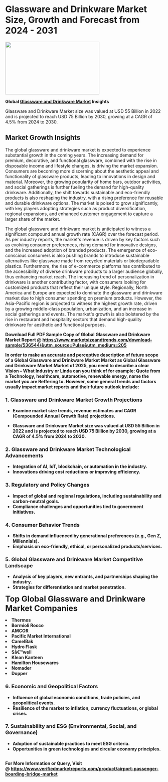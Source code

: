 <H1>Glassware and Drinkware Market Size, Growth and Forecast from 2024 - 2031</H1><img class="aligncenter size-medium wp-image-584254" src="https://thirdeyenews.in/wp-content/uploads/2024/09/Global-Market-Research-300x168.jpeg" alt="" width="300" height="168" /><p><strong>Global&nbsp;<a href="https://www.marketsizeandtrends.com/download-sample/536544/&amp;utm_source=Pulse&amp;utm_medium=205">Glassware and Drinkware Market</a> Insights</strong></p><p>Glassware and Drinkware Market size was valued at USD 55 Billion in 2022 and is projected to reach USD 75 Billion by 2030, growing at a CAGR of 4.5% from 2024 to 2030.</p><p><h2>Market Growth Insights</h2> <p>The global glassware and drinkware market is expected to experience substantial growth in the coming years. The increasing demand for premium, decorative, and functional glassware, combined with the rise in disposable income and lifestyle changes, is driving the market expansion. Consumers are becoming more discerning about the aesthetic appeal and functionality of glassware products, leading to innovations in design and material. Moreover, the growing popularity of home bars, outdoor activities, and social gatherings is further fueling the demand for high-quality drinkware. Additionally, the shift towards sustainable and eco-friendly products is also reshaping the industry, with a rising preference for reusable and durable drinkware options. The market is poised to grow significantly, with key players adopting strategies such as product diversification, regional expansions, and enhanced customer engagement to capture a larger share of the market.</p> <p><strong></strong></p> <p>The global glassware and drinkware market is anticipated to witness a significant compound annual growth rate (CAGR) over the forecast period. As per industry reports, the market's revenue is driven by key factors such as evolving consumer preferences, rising demand for innovative designs, and the increased adoption of branded products. The emergence of eco-conscious consumers is also pushing brands to introduce sustainable alternatives like glassware made from recycled materials or biodegradable plastics. Furthermore, the rise of e-commerce platforms has contributed to the accessibility of diverse drinkware products to a larger audience globally, thus enhancing market reach. The increasing trend of personalization in drinkware is another contributing factor, with consumers looking for customized products that reflect their unique style. Regionally, North America and Europe are expected to dominate the glassware and drinkware market due to high consumer spending on premium products. However, the Asia-Pacific region is projected to witness the highest growth rate, driven by a growing middle-class population, urbanization, and an increase in social gatherings and events. The market's growth is also bolstered by the rise in restaurant and hospitality sectors that demand high-quality drinkware for aesthetic and functional purposes.</p> <p><strong></p><p><span class=""><strong>Download Full PDF Sample Copy of Global Glassware and Drinkware Market Report</strong> @ <a href="https://www.marketsizeandtrends.com/download-sample/536544/&amp;utm_source=Pulse&amp;utm_medium=205" target="_blank">https://www.marketsizeandtrends.com/download-sample/536544/&amp;utm_source=Pulse&amp;utm_medium=205</a></span></p><p>In order to make an accurate and perceptive description of future scope of a Global&nbsp;Glassware and Drinkware Market Market as Global&nbsp;Glassware and Drinkware Market Market of 2025, you need to describe a clear Vision &ndash; What Industry or Linda can you think of for example: Quote from a Technology, healthcare, automotive, renewable energy, name the market you are Reffering to. However, some general trends and factors usually impact market reports and their future outlook include:</p><h3>1.&nbsp;<strong>Glassware and Drinkware Market Growth Projections</strong></h3><ul><li>Examine market size trends, revenue estimates and CAGR (Compounded Annual Growth Rate) projections.</li><li><p>Glassware and Drinkware Market size was valued at USD 55 Billion in 2022 and is projected to reach USD 75 Billion by 2030, growing at a CAGR of 4.5% from 2024 to 2030.</p></li></ul><h3>2.&nbsp;<strong>Glassware and Drinkware Market Technological Advancements</strong></h3><ul><li>Integration of AI, IoT, blockchain, or automation in the industry.</li><li>Innovations driving cost reductions or improving efficiency.</li></ul><h3>3.&nbsp;<strong>Regulatory and Policy Changes</strong></h3><ul><li>Impact of global and regional regulations, including sustainability and carbon-neutral goals.</li><li>Compliance challenges and opportunities tied to government initiatives.</li></ul><h3>4.&nbsp;<strong>Consumer Behavior Trends</strong></h3><ul><li>Shifts in demand influenced by generational preferences (e.g., Gen Z, Millennials).</li><li>Emphasis on eco-friendly, ethical, or personalized products/services.</li></ul><h3>5.&nbsp;<strong>Global Glassware and Drinkware Market Competitive Landscape</strong></h3><ul><li>Analysis of key players, new entrants, and partnerships shaping the industry.</li><li>Strategies for differentiation and market penetration.</li></ul><p data-pm-slice="1 1 []"><span style="color: inherit; font-family: inherit; font-size: 25px;">Top Global Glassware and Drinkware Market Companies</span></p><div class="" data-test-id=""><p><li>Thermos</li><li> Bormioli Rocco</li><li> AMCOR</li><li> Pacific Market International</li><li> CamelBak</li><li> Hydro Flask</li><li> Sâ€™well</li><li> Klean Kanteen</li><li> Hamilton Housewares</li><li> Nomader</li><li> Dopper</li></p></div><h3>6.&nbsp;<strong>Economic and Geopolitical Factors</strong></h3><ul><li>Influence of global economic conditions, trade policies, and geopolitical events.</li><li>Resilience of the market to inflation, currency fluctuations, or global crises.</li></ul><h3>7.&nbsp;<strong>Sustainability and ESG (Environmental, Social, and Governance)</strong></h3><ul><li>Adoption of sustainable practices to meet ESG criteria.</li><li>Opportunities in green technologies and circular economy principles.</li></ul><h2><strong style="font-size: 14px;">For More Information or Query, Visit @&nbsp;</strong><a style="background-color: #ffffff; font-size: 14px;" href="https://www.marketsizeandtrends.com/report/glassware-and-drinkware-market/" target="_blank">https://www.verifiedmarketreports.com/product/airport-passenger-boarding-bridge-market</a></h2>
